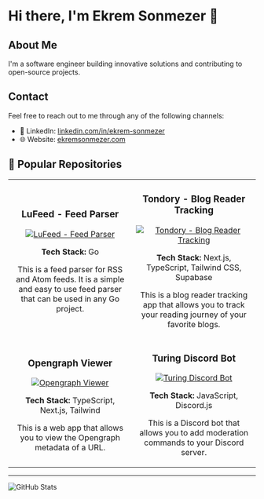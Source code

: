 # Hi there, I'm Ekrem Sonmezer 👋

## About Me

I'm a software engineer building innovative solutions and contributing to open-source projects.

## Contact

Feel free to reach out to me through any of the following channels:

- 💼 LinkedIn: [linkedin.com/in/ekrem-sonmezer](https://linkedin.com/in/ekremsonmezer)
- 🌐 Website: [ekremsonmezer.com](https://ekremsonmezer.com)

## 🌟 Popular Repositories

<table>
<tr>
<td width="50%">
<h3 align="center">LuFeed - Feed Parser</h3>
<div align="center">
<a href="https://github.com/lufeed/feed-parser" target="_blank">
<img src="https://github-readme-stats.vercel.app/api/pin/?username=lufeed&repo=feed-parser&theme=default" alt="LuFeed - Feed Parser"/>
</a>
<p><strong>Tech Stack:</strong> Go</p>
<p>This is a feed parser for RSS and Atom feeds. It is a simple and easy to use feed parser that can be used in any Go project.</p>
</div>
</td>
<td width="50%">
<h3 align="center">Tondory - Blog Reader Tracking</h3>
<div align="center">
<a href="https://github.com/sonmezerekrem/tondory" target="_blank">
<img src="https://github-readme-stats.vercel.app/api/pin/?username=sonmezerekrem&repo=tondory&theme=default" alt="Tondory - Blog Reader Tracking"/>
</a>
<p><strong>Tech Stack:</strong> Next.js, TypeScript, Tailwind CSS, Supabase</p>
<p>This is a blog reader tracking app that allows you to track your reading journey of your favorite blogs.</p>
</div>
</td>
</tr>
<tr>
<td width="50%">
<h3 align="center">Opengraph Viewer</h3>
<div align="center">
<a href="https://github.com/sonmezerekrem/opengraph-viewer" target="_blank">
<img src="https://github-readme-stats.vercel.app/api/pin/?username=sonmezerekrem&repo=opengraph-viewer&theme=default" alt="Opengraph Viewer"/>
</a>
<p><strong>Tech Stack:</strong> TypeScript, Next.js, Tailwind</p>
<p>This is a web app that allows you to view the Opengraph metadata of a URL.</p>
</div>
</td>
<td width="50%">
<h3 align="center">Turing Discord Bot</h3>
<div align="center">
<a href="https://github.com/sonmezerekrem/turing-discord-bot" target="_blank">
<img src="https://github-readme-stats.vercel.app/api/pin/?username=sonmezerekrem&repo=turing-discord-bot&theme=default" alt="Turing Discord Bot"/>
</a>
<p><strong>Tech Stack:</strong> JavaScript, Discord.js</p>
<p>This is a Discord bot that allows you to add moderation commands to your Discord server.</p>
</div>
</td>
</tr>
</table>


---

![GitHub Stats](https://github-readme-stats.vercel.app/api?username=sonmezerekrem&show_icons=true&theme=default)
